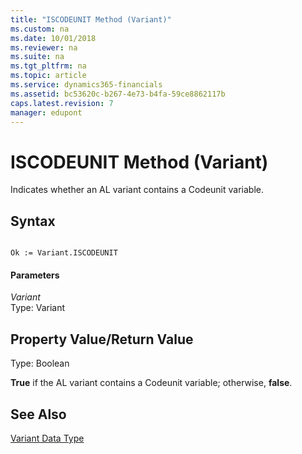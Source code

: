 ```yaml
---
title: "ISCODEUNIT Method (Variant)"
ms.custom: na
ms.date: 10/01/2018
ms.reviewer: na
ms.suite: na
ms.tgt_pltfrm: na
ms.topic: article
ms.service: dynamics365-financials
ms.assetid: bc53620c-b267-4e73-b4fa-59ce8862117b
caps.latest.revision: 7
manager: edupont
---
```


 

# ISCODEUNIT Method (Variant)
Indicates whether an AL variant contains a Codeunit variable.  
  
## Syntax  
  
```  
  
Ok := Variant.ISCODEUNIT  
```  
  
#### Parameters  
 *Variant*  
 Type: Variant  
  
## Property Value/Return Value  
 Type: Boolean  
  
 **True** if the AL variant contains a Codeunit variable; otherwise, **false**.  
  
## See Also  
 [Variant Data Type](../datatypes/devenv-variant-data-type.md)